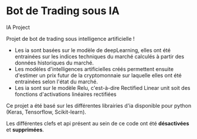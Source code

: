 # Bot de Trading sous IA

IA Project

Projet de bot de trading sous intelligence artificielle !

- Les ia sont basées sur le modèle de deepLearning, elles ont été entrainées sur les indices techniques du marché calculés à partir des données historiques du marché.
- Les modèles d'intelligences artificielles créés permettent ensuite d'estimer un prix futur de la cryptomonnaie sur laquelle elles ont été entrainées selon l'état du marché.
- Les ia sont sur le modèle Relu, c'est-à-dire Rectified Linear unit soit des fonctions d'activations linéaires rectifiées

Ce projet a été basé sur les différentes librairies d'ia disponible pour python (Keras, Tensorflow, Scikit-learn).

Les différentes clefs et api présent au sein de ce code ont été __désactivées__ et __supprimées__.
